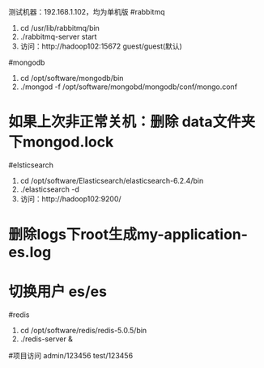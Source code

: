 测试机器：192.168.1.102，均为单机版
#rabbitmq
1.   cd /usr/lib/rabbitmq/bin
2.   ./rabbitmq-server start
3.   访问：http://hadoop102:15672   guest/guest(默认)

#mongodb
1.  cd /opt/software/mongodb/bin
2.  ./mongod  -f /opt/software/mongobd/mongodb/conf/mongo.conf 
#   如果上次非正常关机：删除 data文件夹下mongod.lock

#elsticsearch
1.  cd /opt/software/Elasticsearch/elasticsearch-6.2.4/bin
2.  ./elasticsearch -d
3.  访问：http://hadoop102:9200/
#   删除logs下root生成my-application-es.log
#   切换用户  es/es  

#redis
1.  cd /opt/software/redis/redis-5.0.5/bin
2.  ./redis-server &



#项目访问 admin/123456  test/123456
